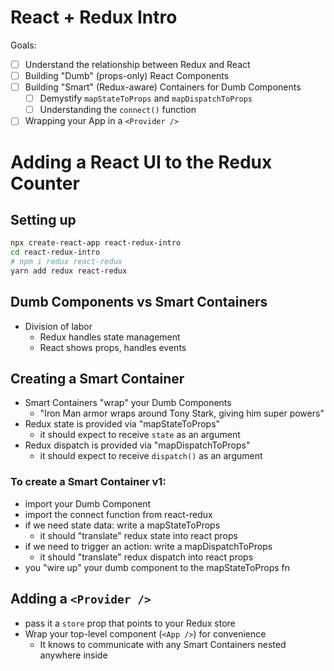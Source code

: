 # React + Redux Intro

Goals:

- [ ] Understand the relationship between Redux and React
- [ ] Building "Dumb" (props-only) React Components
- [ ] Building "Smart" (Redux-aware) Containers for Dumb Components
    - [ ] Demystify `mapStateToProps` and `mapDispatchToProps`
    - [ ] Understanding the `connect()` function
- [ ] Wrapping your App in a `<Provider />`

# Adding a React UI to the Redux Counter

## Setting up 

```sh
npx create-react-app react-redux-intro
cd react-redux-intro
# npm i redux react-redux
yarn add redux react-redux
```

## Dumb Components vs Smart Containers

- Division of labor
    - Redux handles state management
    - React shows props, handles events

## Creating a Smart Container

- Smart Containers "wrap" your Dumb Components
    - "Iron Man armor wraps around Tony Stark, giving him super powers"
- Redux state is provided via "mapStateToProps"
    - it should expect to receive `state` as an argument
- Redux dispatch is provided via "mapDispatchToProps"
    - it should expect to receive `dispatch()` as an argument


### To create a Smart Container v1:

- import your Dumb Component
- import the connect function from react-redux
- if we need state data: write a mapStateToProps
    - it should "translate" redux state into react props
- if we need to trigger an action: write a mapDispatchToProps
    - it should "translate" redux dispatch into react props
- you "wire up" your dumb component to the mapStateToProps fn



## Adding a `<Provider />`

- pass it a `store` prop that points to your Redux store
- Wrap your top-level component (`<App />`) for convenience
    - It knows to communicate with any Smart Containers nested anywhere inside
